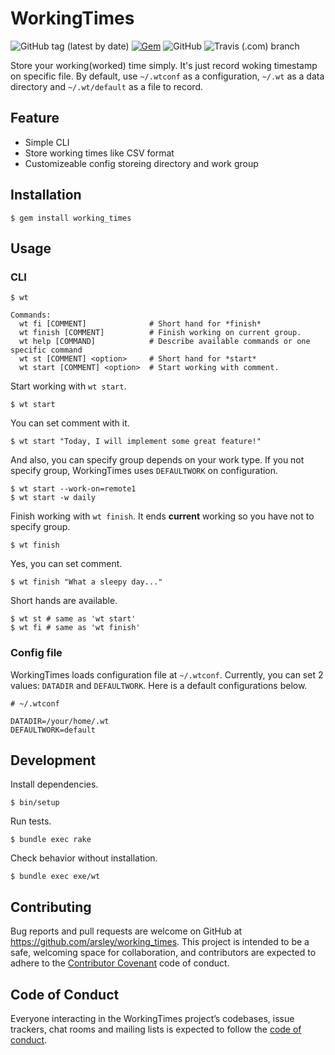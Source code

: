 # WorkingTimes

![GitHub tag (latest by date)](https://img.shields.io/github/v/tag/arsley/working_times?style=flat-square)
[![Gem](https://img.shields.io/gem/v/working_times?style=flat-square)](https://rubygems.org/gems/working_times)
![GitHub](https://img.shields.io/github/license/arsley/working_times?style=flat-square)
![Travis (.com) branch](https://img.shields.io/travis/com/arsley/working_times/master?style=flat-square)

Store your working(worked) time simply.
It's just record woking timestamp on specific file.
By default, use `~/.wtconf` as a configuration, `~/.wt` as a data directory and `~/.wt/default` as a file to record.

## Feature

- Simple CLI
- Store working times like CSV format
- Customizeable config storeing directory and work group

## Installation

```
$ gem install working_times
```

## Usage

### CLI

```
$ wt

Commands:
  wt fi [COMMENT]              # Short hand for *finish*
  wt finish [COMMENT]          # Finish working on current group.
  wt help [COMMAND]            # Describe available commands or one specific command
  wt st [COMMENT] <option>     # Short hand for *start*
  wt start [COMMENT] <option>  # Start working with comment.
```

Start working with `wt start`.

```
$ wt start
```

You can set comment with it.

```
$ wt start "Today, I will implement some great feature!"
```

And also, you can specify group depends on your work type.
If you not specify group, WorkingTimes uses `DEFAULTWORK` on configuration.

```
$ wt start --work-on=remote1
$ wt start -w daily
```

Finish working with `wt finish`.
It ends **current** working so you have not to specify group.

```
$ wt finish
```

Yes, you can set comment.

```
$ wt finish "What a sleepy day..."
```

Short hands are available.

```
$ wt st # same as 'wt start'
$ wt fi # same as 'wt finish'
```

### Config file

WorkingTimes loads configuration file at `~/.wtconf`.
Currently, you can set 2 values: `DATADIR` and `DEFAULTWORK`.
Here is a default configurations below.

```
# ~/.wtconf

DATADIR=/your/home/.wt
DEFAULTWORK=default
```

## Development

Install dependencies.

```
$ bin/setup
```

Run tests.

```
$ bundle exec rake
```

Check behavior without installation.

```
$ bundle exec exe/wt
```

## Contributing

Bug reports and pull requests are welcome on GitHub at https://github.com/arsley/working_times. This project is intended to be a safe, welcoming space for collaboration, and contributors are expected to adhere to the [Contributor Covenant](http://contributor-covenant.org) code of conduct.

## Code of Conduct

Everyone interacting in the WorkingTimes project’s codebases, issue trackers, chat rooms and mailing lists is expected to follow the [code of conduct](https://github.com/arsley/working_times/blob/master/CODE_OF_CONDUCT.md).
